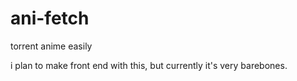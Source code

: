 # ani-fetch

torrent anime easily

i plan to make front end with this, but currently it's very barebones.
